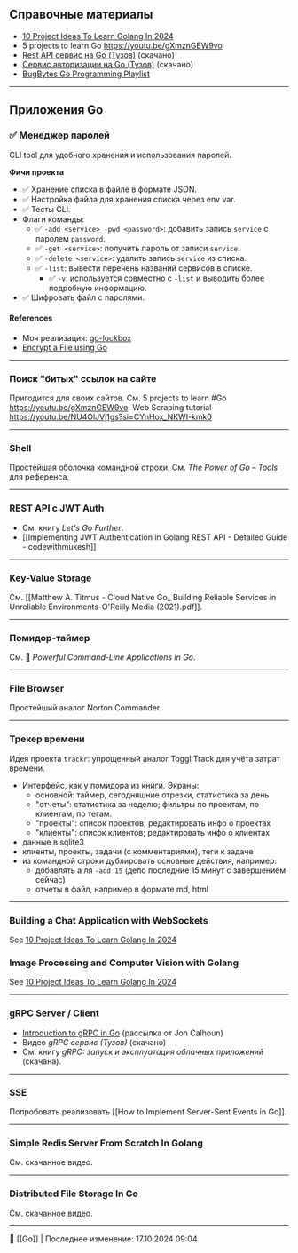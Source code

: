 ## Справочные материалы

- [10 Project Ideas To Learn Golang In 2024](https://golang.withcodeexample.com/blog/golang-project-ideas/)
- 5 projects to learn Go https://youtu.be/gXmznGEW9vo
- [Rest API сервис на Go (Тузов)](https://youtu.be/rCJvW2xgnk0?si=hyIpCgBV-2mnqe_v) (скачано)
- [Сервис авторизации на Go (Тузов)](https://youtu.be/EURjTg5fw-E?si=XOf8p3zJj6L95l78) (скачано)
- [BugBytes Go Programming Playlist](https://www.youtube.com/playlist?list=PL-2EBeDYMIbR1ag15E2MonJOj_cCIjUnd)

----
## Приложения Go
### ✅ Менеджер паролей

CLI tool для удобного хранения и использования паролей.

**Фичи проекта**

- ✅ Хранение списка в файле в формате JSON.
- ✅ Настройка файла для хранения списка через env var.
- ✅ Тесты CLI.
- Флаги команды:
	- ✅ `-add <service> -pwd <password>`: добавить запись `service` с паролем `password`.
	- ✅ `-get <service>`: получить пароль от записи `service`.
	- ✅ `-delete <service>`: удалить запись `service` из списка.
	- ✅ `-list`: вывести перечень названий сервисов в списке.
      - ✅ `-v`: используется совместно с `-list` и выводить более подробную информацию.
- ✅ Шифровать файл с паролями.

#### References

- Моя реализация: [go-lockbox](https://github.com/hazadus/go-lockbox)
- [Encrypt a File using Go](https://medium.com/@mertkimyonsen/encrypt-a-file-using-go-f1fe3bc7c635)

----
### Поиск "битых" ссылок на сайте

Пригодится для своих сайтов. См. 5 projects to learn #Go https://youtu.be/gXmznGEW9vo.
Web Scraping tutorial https://youtu.be/NU4OlJVj1gs?si=CYnHox_NKWI-kmk0

----
### Shell

Простейшая оболочка командной строки. См. *The Power of Go – Tools* для референса.

----
### REST API с JWT Auth

- См. книгу *Let's Go Further*.
- [[Implementing JWT Authentication in Golang REST API - Detailed Guide - codewithmukesh]]

----
### Key-Value Storage

См. [[Matthew A. Titmus - Cloud Native Go_ Building Reliable Services in Unreliable Environments-O'Reilly Media (2021).pdf]].

----
### Помидор-таймер

См. 📖 *Powerful Command-Line Applications in Go*.

----
### File Browser

Простейший аналог Norton Commander.

----
### Трекер времени

Идея проекта `trackr`: упрощенный аналог Toggl Track для учёта затрат времени.

- Интерфейс, как у помидора из книги. Экраны:
	- основной: таймер, сегодняшние отрезки, статистика за день
	- "отчеты": статистика за неделю; фильтры по проектам, по клиентам, по тегам.
	- "проекты": список проектов; редактировать инфо о проектах
	- "клиенты": список клиентов; редактировать инфо о клиентах
- данные в sqlite3
- клиенты, проекты, задачи (с комментариями), теги к задаче
- из командной строки дублировать основные действия, например:
	- добавлять а ля `-add 15` (дело последние 15 минут с завершением сейчас) 
	- отчеты в файл, например в формате md, html

----
### Building a Chat Application with WebSockets

See [10 Project Ideas To Learn Golang In 2024](https://golang.withcodeexample.com/blog/golang-project-ideas/)

### Image Processing and Computer Vision with Golang

See [10 Project Ideas To Learn Golang In 2024](https://golang.withcodeexample.com/blog/golang-project-ideas/)

----
### gRPC Server / Client

- [Introduction to gRPC in Go](https://mail.google.com/mail/u/0/#inbox/WhctKLbMzLTkLCTTfSNbLlJtQvQLLWfxjnnchQwPQFZVLZcxGFrhMkCMPwGjWQsZhMtkqXQ) (рассылка от Jon Calhoun)
- Видео *gRPC сервис (Тузов)* (скачано)
- См. книгу *gRPC: запуск и эксплуатация облачных приложений* (скачана).

---
### SSE

Попробовать реализовать [[How to Implement Server-Sent Events in Go]].

----
### Simple Redis Server From Scratch In Golang

См. скачанное видео.

----
### Distributed File Storage In Go

См. скачанное видео.

----
📂 [[Go]] | Последнее изменение: 17.10.2024 09:04